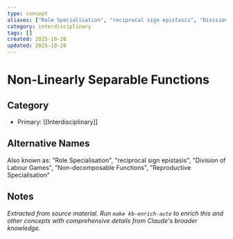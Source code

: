 ```yaml
---
type: concept
aliases: ["Role Specialisation", "reciprocal sign epistasis", "Division of Labour Games", "Non-decomposable Functions", "Reproductive Specialisation"]
category: interdisciplinary
tags: []
created: 2025-10-20
updated: 2025-10-20
---
```


# Non-Linearly Separable Functions

## Category

- Primary: [[Interdisciplinary]]

## Alternative Names

Also known as: "Role Specialisation", "reciprocal sign epistasis", "Division of Labour Games", "Non-decomposable Functions", "Reproductive Specialisation"

## Notes

*Extracted from source material. Run `make kb-enrich-auto` to enrich this and other concepts with comprehensive details from Claude's broader knowledge.*
